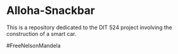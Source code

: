 # Alloha-Snackbar
This is a repository dedicated to the DIT 524 project involving the construction of a smart car.




















#FreeNelsonMandela

